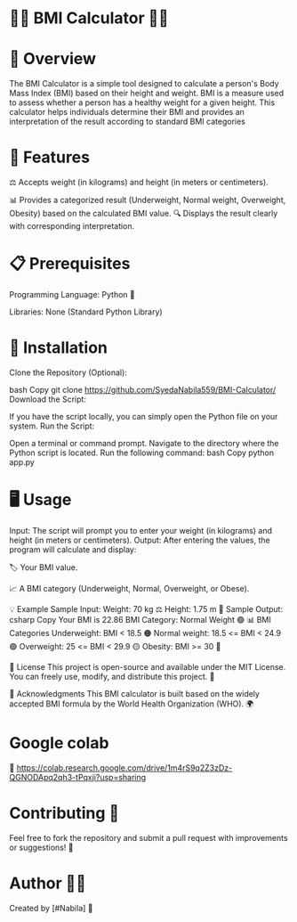 # 🏋️‍♀️ BMI Calculator 🧑‍⚕️

# 📖 Overview

The BMI Calculator is a simple tool designed to calculate a person's Body Mass Index (BMI) based on their height and weight. BMI is a measure used to assess whether a person has a healthy weight for a given height. This calculator helps individuals determine their BMI and provides an interpretation of the result according to standard BMI categories

# 🌟 Features

⚖️ Accepts weight (in kilograms) and height (in meters or centimeters).​

📊 Provides a categorized result (Underweight, Normal weight, Overweight, Obesity) based on the calculated BMI value. 🔍 Displays the result clearly with corresponding interpretation.

# 📋 Prerequisites

Programming Language: Python 🐍

Libraries: None (Standard Python Library)

# 🔧 Installation

Clone the Repository (Optional):

bash Copy git clone https://github.com/SyedaNabila559/BMI-Calculator/ Download the Script:

If you have the script locally, you can simply open the Python file on your system. Run the Script:

Open a terminal or command prompt. Navigate to the directory where the Python script is located. Run the following command: bash Copy python app.py

# 🖥️ Usage

Input: The script will prompt you to enter your weight (in kilograms) and height (in meters or centimeters). Output: After entering the values, the program will calculate and display:

🏷️ Your BMI value.

📈 A BMI category (Underweight, Normal, Overweight, or Obese).

💡 Example Sample Input: Weight: 70 kg ⚖️ Height: 1.75 m 📏 Sample Output: csharp Copy Your BMI is 22.86 BMI Category: Normal Weight 🟢 📊 BMI Categories Underweight: BMI < 18.5 🟠 Normal weight: 18.5 <= BMI < 24.9 🟢 Overweight: 25 <= BMI < 29.9 🟡 Obesity: BMI >= 30 🔴

📜 License This project is open-source and available under the MIT License. You can freely use, modify, and distribute this project. 📂

🙌 Acknowledgments This BMI calculator is built based on the widely accepted BMI formula by the World Health Organization (WHO). 🌍

# Google colab
🔗 https://colab.research.google.com/drive/1m4rS9q2Z3zDz-QGNODApq2qh3-tPqxji?usp=sharing

# Contributing 🤝
Feel free to fork the repository and submit a pull request with improvements or suggestions! 💬

# Author 👨‍💻
Created by [#Nabila] 🌟